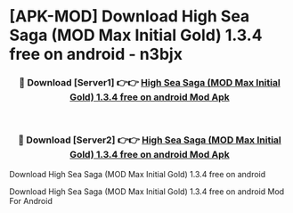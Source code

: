 # [APK-MOD] Download High Sea Saga (MOD Max Initial Gold) 1.3.4 free on android - n3bjx


<div align="center">
<h3>🔴 Download [Server1] 👉👉 <a href="https://apk-comot.site?title=High_Sea_Saga_(MOD_Max_Initial_Gold)_1.3.4_free_on_android">High Sea Saga (MOD Max Initial Gold) 1.3.4 free on android Mod Apk</a></h3><br>
<h3>🔴 Download [Server2] 👉👉 <a href="https://apk-comot.site?title=High_Sea_Saga_(MOD_Max_Initial_Gold)_1.3.4_free_on_android">High Sea Saga (MOD Max Initial Gold) 1.3.4 free on android Mod Apk</a></h3>
</div>



Download High Sea Saga (MOD Max Initial Gold) 1.3.4 free on android 

Download High Sea Saga (MOD Max Initial Gold) 1.3.4 free on android Mod For Android
